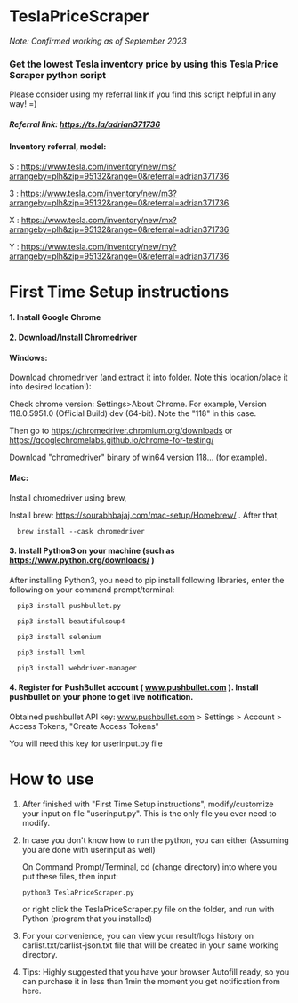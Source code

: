 #
# TeslaPriceScraper 
*Note: Confirmed working as of September 2023*
### Get the lowest Tesla inventory price by using this Tesla Price Scraper python script

Please consider using my referral link if you find this script helpful in any way! =)

##### Referral link: https://ts.la/adrian371736
#### Inventory referral, model:
S : https://www.tesla.com/inventory/new/ms?arrangeby=plh&zip=95132&range=0&referral=adrian371736

3 : https://www.tesla.com/inventory/new/m3?arrangeby=plh&zip=95132&range=0&referral=adrian371736

X : https://www.tesla.com/inventory/new/mx?arrangeby=plh&zip=95132&range=0&referral=adrian371736

Y : https://www.tesla.com/inventory/new/my?arrangeby=plh&zip=95132&range=0&referral=adrian371736

#
# First Time Setup instructions
#### 1. Install Google Chrome
#### 2. Download/Install Chromedriver
#### Windows:

   Download chromedriver (and extract it into folder. Note this location/place it into desired location!):

   Check chrome version: Settings>About Chrome. For example, Version 118.0.5951.0 (Official Build) dev (64-bit). Note the "118" in this case.

   Then go to https://chromedriver.chromium.org/downloads or https://googlechromelabs.github.io/chrome-for-testing/

   Download "chromedriver" binary of win64 version 118... (for example).

####   Mac:

   Install chromedriver using brew,

   Install brew: https://sourabhbajaj.com/mac-setup/Homebrew/ . After that,

      brew install --cask chromedriver
#### 3. Install Python3 on your machine (such as https://www.python.org/downloads/ )

   After installing Python3, you need to pip install following libraries, enter the following on your command prompt/terminal:

      pip3 install pushbullet.py

      pip3 install beautifulsoup4

      pip3 install selenium

      pip3 install lxml

      pip3 install webdriver-manager
#### 4. Register for PushBullet account ( www.pushbullet.com ). Install pushbullet on your phone to get live notification.

   Obtained pushbullet API key: www.pushbullet.com > Settings > Account > Access Tokens, "Create Access Tokens"
   
   You will need this key for userinput.py file

#
# How to use 
1. After finished with "First Time Setup instructions", modify/customize your input on file "userinput.py". This is the only file you ever need to modify.
2. In case you don't know how to run the python, you can either (Assuming you are done with userinput as well)
   
   On Command Prompt/Terminal, cd (change directory) into where you put these files, then input:
      ```
      python3 TeslaPriceScraper.py
      ```
   or right click the TeslaPriceScraper.py file on the folder, and run with Python (program that you installed)
4. For your convenience, you can view your result/logs history on carlist.txt/carlist-json.txt file that will be created in your same working directory.
5. Tips: Highly suggested that you have your browser Autofill ready, so you can purchase it in less than 1min the moment you get notification from here.
#
